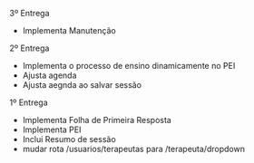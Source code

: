 
3º Entrega
- Implementa Manutenção

2º Entrega
- Implementa o processo de ensino dinamicamente no PEI
- Ajusta agenda 
- Ajusta aegnda ao salvar sessão


1º Entrega
- Implementa Folha de Primeira Resposta
- Implementa PEI
- Inclui Resumo de sessão
- mudar rota /usuarios/terapeutas para /terapeuta/dropdown